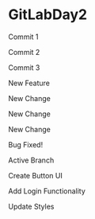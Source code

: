 # GitLabDay2

Commit 1

Commit 2

Commit 3

New Feature

New Change

New Change

New Change


Bug Fixed!


Active Branch


Create Button UI

Add Login Functionality


Update Styles
